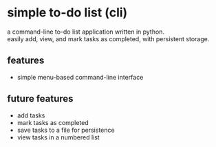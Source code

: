# simple to-do list (cli)

a command-line to-do list application written in python.  
easily add, view, and mark tasks as completed, with persistent storage.

## features
- simple menu-based command-line interface

## future features
- add tasks
- mark tasks as completed
- save tasks to a file for persistence
- view tasks in a numbered list
